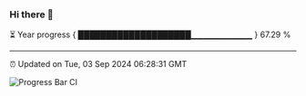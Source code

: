 ### Hi there 👋

⏳ Year progress { ████████████████████▁▁▁▁▁▁▁▁▁▁ } 67.29 %

---

⏰ Updated on Tue, 03 Sep 2024 06:28:31 GMT

![Progress Bar CI](https://github.com/ZhaoGui/ZhaoGui/workflows/Progress%20Bar%20CI/badge.svg)
